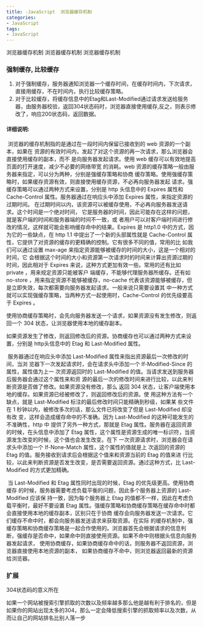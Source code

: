 ```yaml
---
title: -JavaScript  浏览器缓存机制
categories: 
- JavaScript
tags:
- JavaScript
---
```

浏览器缓存机制
浏览器缓存机制
浏览器缓存机制

### 强制缓存,  比较缓存

1. 对于强制缓存，服务器通知浏览器一个缓存时间，在缓存时间内，下次请求，直接用缓存，不在时间内，执行比较缓存策略。
2. 对于比较缓存，将缓存信息中的Etag和Last-Modified通过请求发送给服务器，由服务器校验，返回304状态码时，浏览器直接使用缓存,反之，则表示修改了，响应200状态码，返回数据。

#### 详细说明:

​	浏览器的缓存机制指的是通过在一段时间内保留已接收到的 web 资源的一个副本，如果在 资源的有效时间内，发起了对这个资源的再一次请求，那么浏览器会直接使用缓存的副本，而不 是向服务器发起请求。使用 web 缓存可以有效地提高页面的打开速度，减少不必要的网络带宽 的消耗。web 资源的缓存策略一般由服务器来指定，可以分为两种，分别是强缓存策略和协商 缓存策略。使用强缓存策略时，如果缓存资源有效，则直接使用缓存资源，不必再向服务器发起 请求。强缓存策略可以通过两种方式来设置，分别是 http 头信息中的 Expires 属性和 Cache-Control 属性。服务器通过在响应头中添加 Expires 属性，来指定资源的过期时间。 在过期时间以内，该资源可以被缓存使用，不必再向服务器发送请求。这个时间是一个绝对时间， 它是服务器的时间，因此可能存在这样的问题，就是客户端的时间和服务器端的时间不一致，或 者用户可以对客户端时间进行修改的情况，这样就可能会影响缓存命中的结果。Expires 是 http1.0 中的方式，因为它的一些缺点，在 http 1.1 中提出了一个新的头部属性就是 Cache-Control 属性，它提供了对资源的缓存的更精确的控制。它有很多不同的值，常用的比 如我们可以通过设置 max-age 来指定资源能够被缓存的时间的大小，这是一个相对的时间，它 会根据这个时间的大小和资源第一次请求时的时间来计算出资源过期的时间，因此相对于 Expires 来说，这种方式更加有效一些。常用的还有比如 private ，用来规定资源只能被客户 端缓存，不能够代理服务器所缓存。还有如 no-store ，用来指定资源不能够被缓存，no-cache 代表该资源能够被缓存，但是立即失效，每次都需要向服务器发起请求。一般来说只需要设置其 中一种方式就可以实现强缓存策略，当两种方式一起使用时，Cache-Control 的优先级要高于 Expires 。

​	使用协商缓存策略时，会先向服务器发送一个请求，如果资源没有发生修改，则返回一个 304 状态，让浏览器使用本地的缓存副本。	

​	如果资源发生了修改，则返回修改后的资源。协商缓存也可以通过两种方式来设置，分别是 http头信息中的 Etag 和 Last-Modified 属性。


​	服务器通过在响应头中添加 Last-Modified 属性来指出资源最后一次修改的时间，当浏 览器下一次发起请求时，会在请求头中添加一个 If-Modified-Since 的属性，属性值为上一 次资源返回时的 Last-Modified 的值。当请求发送到服务器后服务器会通过这个属性来和资 源的最后一次的修改时间来进行比较，以此来判断资源是否做了修改。如果资源没有修改，那么 返回 304 状态，让客户端使用本地的缓存。如果资源已经被修改了，则返回修改后的资源。使 用这种方法有一个缺点，就是 Last-Modified 标注的最后修改时间只能精确到秒级，如果某 些文件在 1 秒钟以内，被修改多次的话，那么文件已将改变了但是 Last-Modified 却没有改 变，这样会造成缓存命中的不准确。因为 Last-Modified 的这种可能发生的不准确性，http 中 提供了另外一种方式，那就是 Etag 属性。服务器在返回资源的时候，在头信息中添加了 Etag 属性，这个属性是资源生成的唯一标识符，当资源发生改变的时候，这个值也会发生改变。在下 一次资源请求时，浏览器会在请求头中添加一个 If-None-Match 属性，这个属性的值就是上 次返回的资源的 Etag 的值。服务接收到请求后会根据这个值来和资源当前的 Etag 的值来进 行比较，以此来判断资源是否发生改变，是否需要返回资源。通过这种方式，比 Last-Modified 的方式更加精确。


​	当 Last-Modified 和 Etag 属性同时出现的时候，Etag 的优先级更高。使用协商缓存 的时候，服务器需要考虑负载平衡的问题，因此多个服务器上资源的 Last-Modified 应该保 持一致，因为每个服务器上 Etag 的值都不一样，因此在考虑负载平衡时，最好不要设置 Etag 属性。强缓存策略和协商缓存策略在缓存命中时都会直接使用本地的缓存副本，区别只在于协商 缓存会向服务器发送一次请求。它们缓存不命中时，都会向服务器发送请求来获取资源。在实际 的缓存机制中，强缓存策略和协商缓存策略是一起合作使用的。浏览器首先会根据请求的信息判 断，强缓存是否命中，如果命中则直接使用资源。如果不命中则根据头信息向服务器发起请求， 使用协商缓存，如果协商缓存命中的话，则服务器不返回资源，浏览器直接使用本地资源的副本， 如果协商缓存不命中，则浏览器返回最新的资源给浏览器。



### 扩展

304状态码的意义所在

如果一个网站被搜索引擎抓取的次数以及频率越多那么他是越有利于排名的，但是如果你的网站出现太多的304，那么一定会降低搜索引擎的抓取频率以及次数，从而让自己的网站排名比别人落一步


























